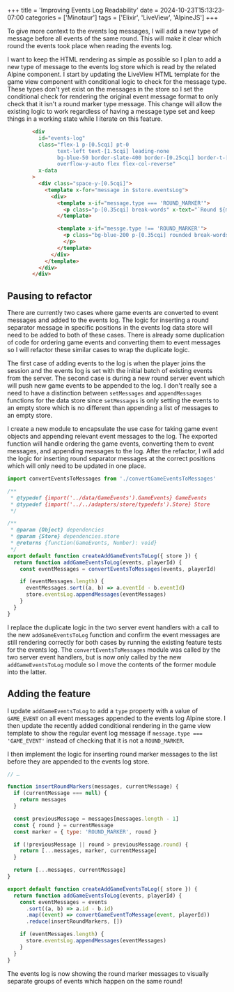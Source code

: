 +++
title = 'Improving Events Log Readability'
date = 2024-10-23T15:13:23-07:00
categories = ['Minotaur']
tags = ['Elixir', 'LiveView', 'AlpineJS']
+++

To give more context to the events log messages, I will add a new type of message before all events of the same round.
This will make it clear which round the events took place when reading the events log.

I want to keep the HTML rendering as simple as possible so I plan to add a new type of message to the events log store which is read by the related Alpine component.
I start by updating the LiveView HTML template for the game view component with conditional logic to check for the message type.
These types don't yet exist on the messages in the store so I set the conditional check for rendering the original event message format to only check that it isn't a round marker type message.
This change will allow the existing logic to work regardless of having a message type set and keep things in a working state while I iterate on this feature.

```html {hl_lines="11-20"}
        <div
          id="events-log"
          class="flex-1 p-[0.5cqi] pt-0
                text-left text-[1.5cqi] leading-none
                bg-blue-50 border-slate-400 border-[0.25cqi] border-t-[0.2cqi]
                overflow-y-auto flex flex-col-reverse"
          x-data
        >
          <div class="space-y-[0.5cqi]">
            <template x-for="message in $store.eventsLog">
              <div>
                <template x-if="message.type === 'ROUND_MARKER'">
                  <p class="p-[0.35cqi] break-words" x-text="`Round ${message.round}`"></p>
                </template>

                <template x-if="messge.type !== 'ROUND_MARKER'">
                  <p class="bg-blue-200 p-[0.35cqi] rounded break-words" x-text="message.text">
                  </p>
                </template>
              </div>
            </template>
          </div>
        </div>
```

## Pausing to refactor

There are currently two cases where game events are converted to event messages and added to the events log.
The logic for inserting a round separator message in specific positions in the events log data store will need to be added to both of these cases.
There is already some duplication of code for ordering game events and converting them to event messages so I will refactor these similar cases to wrap the duplicate logic.

The first case of adding events to the log is when the player joins the session and the events log is set with the initial batch of existing events from the server.
The second case is during a new round server event which will push new game events to be appended to the log.
I don't really see a need to have a distinction between `setMessages` and `appendMessages` functions for the data store since `setMessages` is only setting the events to an empty store which is no different than appending a list of messages to an empty store.

I create a new module to encapsulate the use case for taking game event objects and appending relevant event messages to the log.
The exported function will handle ordering the game events, converting them to event messages, and appending messages to the log.
After the refactor, I will add the logic for inserting round separator messages at the correct positions which will only need to be updated in one place.

```js
import convertEventsToMessages from './convertGameEventsToMessages'

/**
 * @typedef {import('../data/GameEvents').GameEvents} GameEvents
 * @typedef {import('../../adapters/store/typedefs').Store} Store
 */

/**
 * @param {Object} dependencies
 * @param {Store} dependencies.store
 * @returns {function(GameEvents, Number): void}
 */
export default function createAddGameEventsToLog({ store }) {
  return function addGameEventsToLog(events, playerId) {
    const eventMessages = convertEventsToMessages(events, playerId)

    if (eventMessages.length) {
      eventMessages.sort((a, b) => a.eventId - b.eventId)
      store.eventsLog.appendMessages(eventMessages)
    }
  }
}
```

I replace the duplicate logic in the two server event handlers with a call to the new `addGameEventsToLog` function and confirm the event messages are still rendering correctly for both cases by running the existing feature tests for the events log.
The `convertEventsToMessages` module was called by the two server event handlers, but is now only called by the new `addGameEventsToLog` module so I move the contents of the former module into the latter.

## Adding the feature

I update `addGameEventsToLog` to add a `type` property with a value of `GAME_EVENT` on all event messages appended to the events log Alpine store.
I then update the recently added conditional rendering in the game view template to show the regular event log message if `message.type === 'GAME_EVENT'` instead of checking that it is not a `ROUND_MARKER`.

I then implement the logic for inserting round marker messages to the list before they are appended to the events log store.

```js
// …

function insertRoundMarkers(messages, currentMessage) {
  if (currentMessage === null) {
    return messages
  }

  const previousMessage = messages[messages.length - 1]
  const { round } = currentMessage
  const marker = { type: 'ROUND_MARKER', round }

  if (!previousMessage || round > previousMessage.round) {
    return [...messages, marker, currentMessage]
  }

  return [...messages, currentMessage]
}

export default function createAddGameEventsToLog({ store }) {
  return function addGameEventsToLog(events, playerId) {
    const eventMessages = events
      .sort((a, b) => a.id - b.id)
      .map((event) => convertGameEventToMessage(event, playerId))
      .reduce(insertRoundMarkers, [])

    if (eventMessages.length) {
      store.eventsLog.appendMessages(eventMessages)
    }
  }
}
```

The events log is now showing the round marker messages to visually separate groups of events which happen on the same round!

